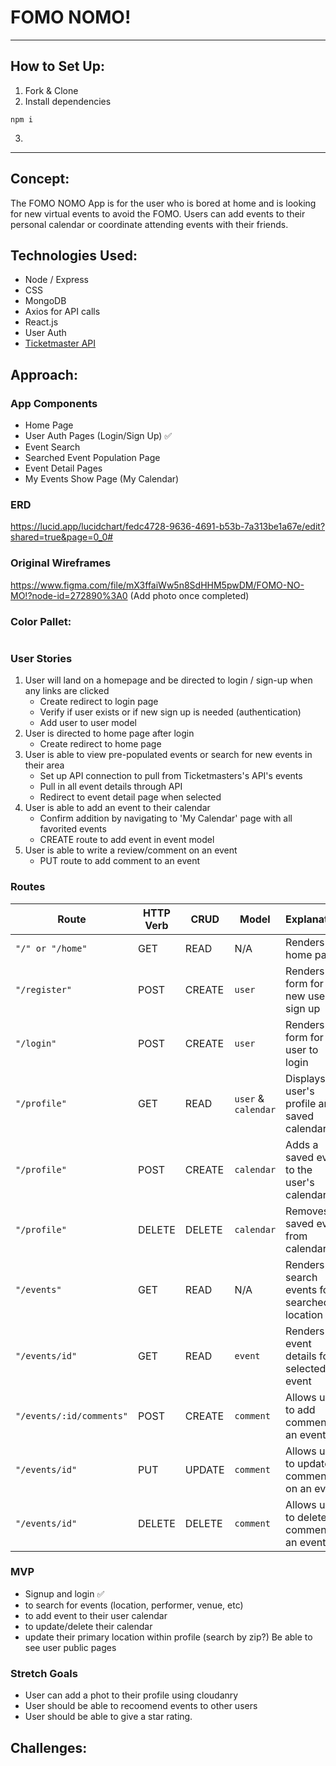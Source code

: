  # FOMO NOMO! 

 ---

## How to Set Up:
1. Fork & Clone
2. Install dependencies
```
npm i
```
3. 


---

## Concept:

The FOMO NOMO App is for the user who is bored at home and is looking for new virtual events to avoid the FOMO. Users can add events to their personal calendar or coordinate attending events with their friends.

## Technologies Used:

* Node / Express
* CSS
* MongoDB
* Axios for API calls
* React.js
* User Auth
* [Ticketmaster API](https://developer.ticketmaster.com/products-and-docs/apis/getting-started/)


## Approach:

### App Components

* Home Page
* User Auth Pages (Login/Sign Up) ✅
* Event Search
* Searched Event Population Page
* Event Detail Pages
* My Events Show Page (My Calendar)

### ERD

https://lucid.app/lucidchart/fedc4728-9636-4691-b53b-7a313be1a67e/edit?shared=true&page=0_0#



### Original Wireframes

https://www.figma.com/file/mX3ffaiWw5n8SdHHM5pwDM/FOMO-NO-MO!?node-id=272890%3A0
(Add photo once completed)



### Color Pallet:

```

```

### User Stories
1. User will land on a homepage and be directed to login / sign-up when any links are clicked
   * Create redirect to login page
   * Verify if user exists or if new sign up is needed (authentication)
   * Add user to user model
1. User is directed to home page after login
    * Create redirect to home page
1. User is able to view pre-populated events or search for new events in their area
    * Set up API connection to pull from Ticketmasters's API's events
    * Pull in all event details through API
    * Redirect to event detail page when selected
1. User is able to add an event to their calendar
    * Confirm addition by navigating to 'My Calendar' page with all favorited events
    * CREATE route to add event in event model
1. User is able to write a review/comment on an event
    * PUT route to add comment to an event


### Routes

| Route | HTTP Verb | CRUD | Model | Explanation
 | ------------- | ------------- | ------------- | ------------- | ------------- |
 | `"/" or "/home"` | GET  | READ | N/A | Renders home page
 |`"/register"` | POST | CREATE | `user` | Renders form for new user to sign up
 |`"/login"` | POST | CREATE | `user` | Renders form for user to login
 |`"/profile"` | GET | READ | `user` & `calendar` | Displays user's profile and saved calendar
 |`"/profile"` | POST | CREATE | `calendar` | Adds a saved event to the user's calendar
 |`"/profile"` | DELETE | DELETE | `calendar` | Removes saved event from calendar
 |`"/events"`  | GET  | READ | N/A | Renders all search events for searched location
 |`"/events/id"`  | GET  | READ | `event` | Renders all event details for selected event
 |`"/events/:id/comments"` | POST  | CREATE | `comment` | Allows user to add comment to an event
 |`"/events/id"`  | PUT  | UPDATE | `comment` | Allows user to update comment on an event
 |`"/events/id"`  | DELETE  | DELETE | `comment` | Allows user to delete comment to an event




<!-- Methods	URLs	Actions
GET	/ or /home	Visit the app landing page
POST	/auth/signup	-User Signup
POST	/auth/signin	-User Login
GET	/home	-axios call for events
POST	/user/calendar	-add event to Calendar -->
		
### MVP
- Signup and login  ✅
- to search for events (location, performer, venue, etc)
- to add event to their user calendar
- to update/delete their calendar
- update their primary location within profile (search by zip?)
Be able to see user public pages 



### Stretch Goals
- User can add a phot to their profile using cloudanry
- User should be able to recoomend events to other users 
- User should be able to give a star rating. 


## Challenges:

